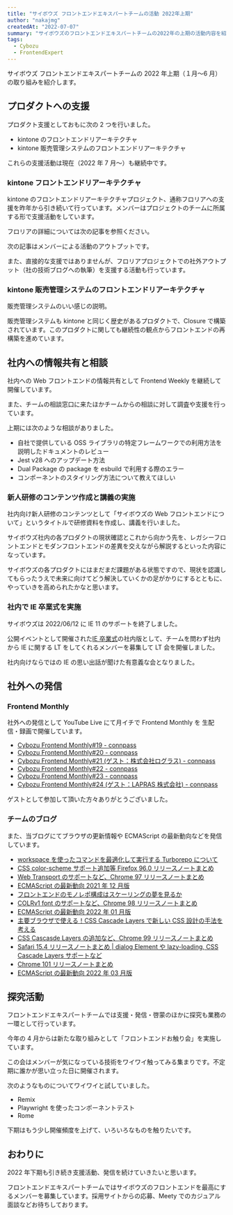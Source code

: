 ```yaml
---
title: "サイボウズ フロントエンドエキスパートチームの活動 2022年上期"
author: "nakajmg"
createdAt: "2022-07-07"
summary: "サイボウズのフロントエンドエキスパートチームの2022年の上期の活動内容を紹介します。"
tags:
  - Cybozu
  - FrontendExpert
---
```


サイボウズ フロントエンドエキスパートチームの 2022 年上期（１月〜6 月）の取り組みを紹介します。

## プロダクトへの支援

プロダクト支援としておもに次の 2 つを行いました。

- kintone のフロントエンドリアーキテクチャ
- kintone 販売管理システムのフロントエンドリアーキテクチャ

これらの支援活動は現在（2022 年 7 月〜）も継続中です。

### kintone フロントエンドリアーキテクチャ

kintone のフロントエンドリアーキテクチャプロジェクト、通称フロリアへの支援を昨年から引き続いて行っています。メンバーはプロジェクトのチームに所属する形で支援活動をしています。

フロリアの詳細については次の記事を参照ください。

[](https://blog.cybozu.io/entry/2021/07/20/170000:embed)

次の記事はメンバーによる活動のアウトプットです。

[](https://blog.cybozu.io/entry/2022/03/18/100000:embed)

[](https://blog.cybozu.io/entry/2022/04/14/110000:embed)

また、直接的な支援ではありませんが、フロリアプロジェクトでの社外アウトプット（社の技術ブログへの執筆）を支援する活動も行っています。

### kintone 販売管理システムのフロントエンドリアーキテクチャ

販売管理システムのいい感じの説明。

販売管理システムも kintone と同じく歴史があるプロダクトで、Closure で構築されています。このプロダクトに関しても継続性の観点からフロントエンドの再構築を進めています。

## 社内への情報共有と相談

社内への Web フロントエンドの情報共有として Frontend Weekly を継続して開催しています。

また、チームの相談窓口に来たほかチームからの相談に対して調査や支援を行っています。

上期には次のような相談がありました。

- 自社で提供している OSS ライブラリの特定フレームワークでの利用方法を説明したドキュメントのレビュー
- Jest v28 へのアップデート方法
- Dual Package の package を esbuild で利用する際のエラー
- コンポーネントのスタイリング方法について教えてほしい

### 新人研修のコンテンツ作成と講義の実施

社内向け新人研修のコンテンツとして「サイボウズの Web フロントエンドについて」というタイトルで研修資料を作成し、講義を行いました。

サイボウズ社内の各プロダクトの現状確認とこれから向かう先を、レガシーフロントエンドとモダンフロントエンドの差異を交えながら解説するといった内容になっています。

サイボウズの各プロダクトにはまだまだ課題がある状態ですので、現状を認識してもらったうえで未来に向けてどう解決していくかの足がかりにするとともに、やっていきを高められたかなと思います。

### 社内で IE 卒業式を実施

サイボウズは 2022/06/12 に IE 11 のサポートを終了しました。

公開イベントとして開催された[IE 卒業式](https://web-study.connpass.com/event/250191/)の社内版として、チームを問わず社内から IE に関する LT をしてくれるメンバーを募集して LT 会を開催しました。

社内向けならではの IE の思い出話が聞けた有意義な会となりました。

## 社外への発信

### Frontend Monthly

社外への発信として YouTube Live にて月イチで Frontend Monthly を 生配信・録画で開催しています。

- [Cybozu Frontend Monthly#19 - connpass](https://cybozu.connpass.com/event/236989/)
- [Cybozu Frontend Monthly#20 - connpass](https://cybozu.connpass.com/event/239952/)
- [Cybozu Frontend Monthly#21 (ゲスト：株式会社ログラス) - connpass](https://cybozu.connpass.com/event/241837/)
- [Cybozu Frontend Monthly#22 - connpass](https://cybozu.connpass.com/event/246037/)
- [Cybozu Frontend Monthly#23 - connpass](https://cybozu.connpass.com/event/248124/)
- [Cybozu Frontend Monthly#24 (ゲスト：LAPRAS 株式会社) - connpass](https://cybozu.connpass.com/event/250296/)

ゲストとして参加して頂いた方々ありがとうございました。

### チームのブログ

また、当ブログにてブラウザの更新情報や ECMAScript の最新動向などを発信しています。

- [workspace を使ったコマンドを最適化して実行する Turborepo について](https://cybozu.github.io/frontend-expert/posts/turborepo)
- [CSS color-scheme サポート追加等 Firefox 96.0 リリースノートまとめ](https://cybozu.github.io/frontend-expert/posts/release-firefox-96)
- [Web Transport のサポートなど、Chrome 97 リリースノートまとめ](https://cybozu.github.io/frontend-expert/posts/release-chrome-97)
- [ECMAScript の最新動向 2021 年 12 月版](https://cybozu.github.io/frontend-expert/posts/tc39-meeting-2021-12)
- [フロントエンドのモノレポ構成はスケーリングの夢を見るか](https://cybozu.github.io/frontend-expert/posts/considerations-for-monorepo)
- [COLRv1 font のサポートなど、Chrome 98 リリースノートまとめ](https://cybozu.github.io/frontend-expert/posts/release-chrome-98)
- [ECMAScript の最新動向 2022 年 01 月版](https://cybozu.github.io/frontend-expert/posts/tc39-meeting-2022-01)
- [主要ブラウザで使える！CSS Cascade Layers で新しい CSS 設計の手法を考える](https://cybozu.github.io/frontend-expert/posts/css-cascade-layers)
- [CSS Cascasde Layers の追加など、Chrome 99 リリースノートまとめ](https://cybozu.github.io/frontend-expert/posts/release-chrome-99)
- [Safari 15.4 リリースノートまとめ | dialog Element や lazy-loading, CSS Cascade Layers サポートなど](https://cybozu.github.io/frontend-expert/posts/release-safari-15-4)
- [Chrome 101 リリースノートまとめ](https://cybozu.github.io/frontend-expert/posts/release-chrome-101)
- [ECMAScript の最新動向 2022 年 03 月版](https://cybozu.github.io/frontend-expert/posts/tc39-meeting-2022-03)

## 探究活動

フロントエンドエキスパートチームでは支援・発信・啓蒙のほかに探究も業務の一環として行っています。

今年の 4 月からは新たな取り組みとして「フロントエンドお触り会」を実施しています。

この会はメンバーが気になっている技術をワイワイ触ってみる集まりです。不定期に誰かが思い立った日に開催されます。

次のようなものについてワイワイと試していました。

- Remix
- Playwright を使ったコンポーネントテスト
- Rome

下期はもう少し開催頻度を上げて、いろいろなものを触りたいです。

## おわりに

2022 年下期も引き続き支援活動、発信を続けていきたいと思います。

フロントエンドエキスパートチームではサイボウズのフロントエンドを最高にするメンバーを募集しています。採用サイトからの応募、Meety でのカジュアル面談などお待ちしております。

[](https://cybozu.co.jp/recruit/entry/career/front-end-expert.html:embed)

[](https://meety.net/matches/tJBtUYfxlxrv:embed)
